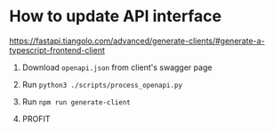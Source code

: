 
# How to update API interface

https://fastapi.tiangolo.com/advanced/generate-clients/#generate-a-typescript-frontend-client


1. Download `openapi.json` from client's swagger page
2. Run `python3 ./scripts/process_openapi.py`
3. Run `npm run generate-client`

4. PROFIT